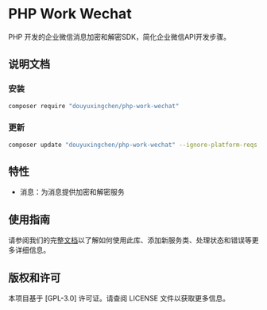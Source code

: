 # PHP Work Wechat
PHP 开发的企业微信消息加密和解密SDK，简化企业微信API开发步骤。

## 说明文档

### 安装 
```bash
composer require "douyuxingchen/php-work-wechat"
```

### 更新
```bash
composer update "douyuxingchen/php-work-wechat" --ignore-platform-reqs
```

## 特性
- 消息：为消息提供加密和解密服务

## 使用指南
请参阅我们的完整[文档](docs)以了解如何使用此库、添加新服务类、处理状态和错误等更多详细信息。

## 版权和许可
本项目基于 [GPL-3.0] 许可证。请查阅 LICENSE 文件以获取更多信息。
